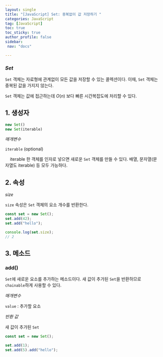```yaml
---
layout: single
title: "[JavaScript] Set: 중복없이 값 저장하기 "
categories: JavaScript
tag: [JavaScript]
toc: true
toc_sticky: true
author_profile: false
sidebar:
 nav: "docs"

---
```


### *Set*

`Set` 객체는 자료형에 관계없이 모든 값을 저장할 수 있는 콜렉션이다. 이때, `Set` 객체는 중복된 값을 가지지 않는다. 

`Set` 객체는 값에 접근하는데 $O(n)$ 보다 빠른 시간복잡도에 처리할 수 있다. 

## 1. 생성자

```js
new Set()
new Set(iterable)
```

*매개변수*

`iterable` (optional)

    iterable 한 객체를 인자로 넣으면 새로운 `Set` 객체를 만들 수 있다. 배열, 문자열(문자열도 iterable) 등 모두 가능하다.

## 2. 속성

*size*

`size` 속성은 `Set` 객체의 요소 개수를 반환한다. 

```js
const set = new Set();
set.add(42);
set.add("hello");

console.log(set.size);
// 2
```

## 3. 메소드

### add()

`Set`에 새로운 요소를 추가하는 메소드이다. 새 값이 추가된 `Set`을 반환하므로 `chainable`하게 사용할 수 있다.

*매개변수*

`value` : 추가할 요소

*반환 값*

새 값이 추가된 `Set`

```js
const set = new Set();

set.add(1);
set.add(5).add("hello");
```

